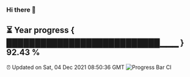 ### Hi there 👋
⏳ Year progress { ███████████████████████████▁▁▁ } 92.43 %
---
⏰ Updated on Sat, 04 Dec 2021 08:50:36 GMT
![Progress Bar CI](https://github.com/liununu/liununu/workflows/Progress%20Bar%20CI/badge.svg)
